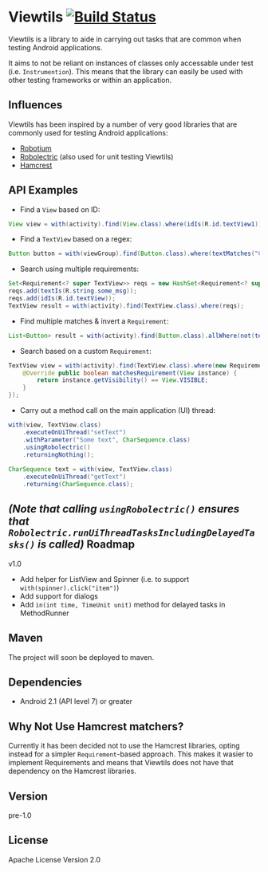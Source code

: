 Viewtils [![Build Status](https://travis-ci.org/kbremner/Viewtils.png)](https://travis-ci.org/kbremner/Viewtils)
=========
Viewtils is a library to aide in carrying out tasks that are common when testing Android applications.

It aims to not be reliant on instances of classes only accessable under test (i.e. `Instrumention`). This means that the library can easily be used with other testing frameworks or within an application.

Influences
----
Viewtils has been inspired by a number of very good libraries that are commonly used for testing Android applications:
- [Robotium](https://code.google.com/p/robotium/)
- [Robolectric](http://robolectric.org/) (also used for unit testing Viewtils)
- [Hamcrest](https://code.google.com/p/hamcrest/)

API Examples
----
- Find a `View` based on ID:

```java
View view = with(activity).find(View.class).where(idIs(R.id.textView1));
```
- Find a `TextView` based on a regex:

```java
Button button = with(viewGroup).find(Button.class).where(textMatches("Click.*");
```
- Search using multiple requirements:

```java
Set<Requirement<? super TextView>> reqs = new HashSet<Requirement<? super TextView>>();
reqs.add(textIs(R.string.some_msg));
reqs.add(idIs(R.id.textView));
TextView result = with(activity).find(TextView.class).where(reqs);      
```
- Find multiple matches & invert a `Requirement`:

```java
List<Button> result = with(activity).find(Button.class).allWhere(not(textIs(R.string.some_msg)));
```
- Search based on a custom `Requirement`:

```java
TextView view = with(activity).find(TextView.class).where(new Requirement<View>() {
    @Override public boolean matchesRequirement(View instance) {
        return instance.getVisibility() == View.VISIBLE;
    }
});
```
- Carry out a method call on the main application (UI) thread:

```java
with(view, TextView.class)
    .executeOnUiThread("setText")
    .withParameter("Some text", CharSequence.class)
    .usingRobolectric()
    .returningNothing();
    
CharSequence text = with(view, TextView.class)
    .executeOnUiThread("getText")
    .returning(CharSequence.class);
```
*(Note that calling `usingRobolectric()` ensures that `Robolectric.runUiThreadTasksIncludingDelayedTasks()` is called)* 
Roadmap
---
v1.0
- Add helper for ListView and Spinner (i.e. to support `with(spinner).click("item")`)
- Add support for dialogs
- Add `in(int time, TimeUnit unit)` method for delayed tasks in MethodRunner

Maven
---
The project will soon be deployed to maven.

Dependencies
---
- Android 2.1 (API level 7) or greater

Why Not Use Hamcrest matchers?
---
Currently it has been decided not to use the Hamcrest libraries, opting instead for a simpler `Requirement`-based approach. This makes it wasier to implement Requirements and means that Viewtils does not have that dependency on the Hamcrest libraries.

Version
----
pre-1.0

License
----
Apache License Version 2.0
